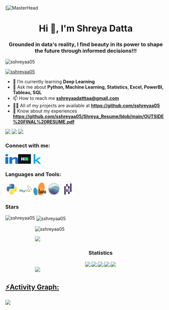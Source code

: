 [![MasterHead](https://www.sciencenews.org/wp-content/uploads/2023/04/040823_chatgpt_feat.gif)
<h1 align="center">Hi 👋, I'm Shreya Datta</h1>
<h3 align="center">Grounded in data's reality, I find beauty in its power to shape the future through informed decisions!!!</h3>
<p align="left"> <img src="https://komarev.com/ghpvc/?username=sshreyaa05&label=Profile%20views&color=0e75b6&style=flat" alt="sshreyaa05" /> </p>

<p align="left"> <a href="https://github.com/ryo-ma/github-profile-trophy"><img src="https://github-profile-trophy.vercel.app/?username=sshreyaa05&theme=radical" alt="sshreyaa05" /></a> </p>

- 🌱 I’m currently learning **Deep Learning**
- 💬 Ask me about **Python, Machine Learning, Statistics, Excel, PowerBI, Tableau, SQL**
- 📫 How to reach me **sshreyaadatttaa@gmail.com**
- 👨‍💻 All of my projects are available at **https://github.com/sshreyaa05**
- 📄 Know about my experiences **https://github.com/sshreyaa05/Shreya_Resume/blob/main/OUTSIDE%20FINAL%20RESUME.pdf**

<div> <a href="https://www.linkedin.com/in/https://www.linkedin.com/in/shreya-datta-4a3a2b288" target="_blank"><img src="https://img.shields.io/badge/LinkedIn-0077B5?style=for-the-badge&logo=linkedin&logoColor=white" target="_blank"></a>
<a href="https://github.com/sshreyaa05" target="_blank"><img src="https://img.shields.io/badge/GitHub-100000?style=for-the-badge&logo=github&logoColor=white" target="_blank"></a>
<a href = "mailto:sshreyaadatttaa@gmail.com"><img src="https://img.shields.io/badge/-Gmail-%23333?style=for-the-badge&logo=gmail&logoColor=white" target="_blank"></a>
</div><h3 align="left">Connect with me:</h3>
<p align="left">
<a href="https://linkedin.com/in/https://www.linkedin.com/in/shreya-datta-4a3a2b288" target="blank"><img align="center" src="https://raw.githubusercontent.com/teamedwardforever/Readme-Generator/71f25dd8b98329b168142a6b782a107b75eab178/svg/Social/linked-in-alt.svg" alt="https://www.linkedin.com/in/shreya-datta-4a3a2b288" height="30" width="40" /></a><a href="https://www.hackerrank.com/https://www.hackerrank.com/sshreyaadatttaa" target="blank"><img align="center" src="https://raw.githubusercontent.com/teamedwardforever/Readme-Generator/71f25dd8b98329b168142a6b782a107b75eab178/svg/Social/hackerrank.svg" alt="https://www.hackerrank.com/sshreyaadatttaa" height="30" width="40" /></a><a href="https://kaggle.com/https://www.kaggle.com/sintrella" target="blank"><img align="center" src="https://raw.githubusercontent.com/teamedwardforever/Readme-Generator/71f25dd8b98329b168142a6b782a107b75eab178/svg/Social/kaggle.svg" alt="https://www.kaggle.com/sintrella" height="30" width="40" /></a></p>

<h3 align="left">Languages and Tools:</h3>
<p align="left">
<img src="https://raw.githubusercontent.com/teamedwardforever/Readme-Generator/71f25dd8b98329b168142a6b782a107b75eab178/svg/Skills/Languages/python-original.svg" alt="Python" width="40" height="40"/>
<img src="https://raw.githubusercontent.com/teamedwardforever/Readme-Generator/71f25dd8b98329b168142a6b782a107b75eab178/svg/Skills/Database/mysql-original-wordmark.svg" alt="Mysql" width="40" height="40"/>
<img src="https://raw.githubusercontent.com/teamedwardforever/Readme-Generator/71f25dd8b98329b168142a6b782a107b75eab178/svg/Skills/ML/Scikit_learn_logo_small.svg" alt="Scikit" width="40" height="40"/>
<img src="https://raw.githubusercontent.com/teamedwardforever/Readme-Generator/71f25dd8b98329b168142a6b782a107b75eab178/svg/Skills/ML/logo-mark-lightbg.svg" alt="SeaBorn" width="40" height="40"/>
<img src="https://raw.githubusercontent.com/teamedwardforever/Readme-Generator/71f25dd8b98329b168142a6b782a107b75eab178/svg/Skills/ML/pandas-original.svg" alt="Pandas" width="40" height="40"/>
</p>

<h3 align="left">Stars</h3>
<img align="left" height="180em" src="https://github-readme-stats.vercel.app/api/top-langs/?username=sshreyaa05&layout=compact&theme=radical" alt=sshreyaa05 />

<p>&nbsp;<img align="center" height="180em" src="https://github-readme-stats.vercel.app/api?username=sshreyaa05&show_icons=true&locale=en&theme=radical" alt="sshreyaa05" /></p>

<p><img align="center" height="180em" src="https://github-readme-streak-stats.herokuapp.com/?user=sshreyaa05&theme=radical" alt="sshreyaa05" /></p>

<img src="https://user-images.githubusercontent.com/73097560/115834477-dbab4500-a447-11eb-908a-139a6edaec5c.gif"><h3 align="center">Statistics</h3>
<div align="center">
<a href="https://github.com/sshreyaa05">
<img align="center" src="http://github-profile-summary-cards.vercel.app/api/cards/stats?username=sshreyaa05&theme=radical" height="180em" />
<img align="center" src="http://github-profile-summary-cards.vercel.app/api/cards/most-commit-language?username=sshreyaa05&theme=radical" height="180em" />
<img align="center" src="http://github-profile-summary-cards.vercel.app/api/cards/repos-per-language?username=sshreyaa05&theme=2077" height="180em" />
<img align="center" src="http://github-profile-summary-cards.vercel.app/api/cards/productive-time?username=sshreyaa05&theme=2077" height="180em" />
<img align="center" src="http://github-profile-summary-cards.vercel.app/api/cards/profile-details?username=sshreyaa05&theme=2077" height="180em" />
</div>
<img src="https://user-images.githubusercontent.com/73097560/115834477-dbab4500-a447-11eb-908a-139a6edaec5c.gif"><h2 align="left">⚡Activity Graph:</h2>
<img align="center" src="https://github-readme-activity-graph.vercel.app/graph?username=sshreyaa05&theme=elegant"/>
